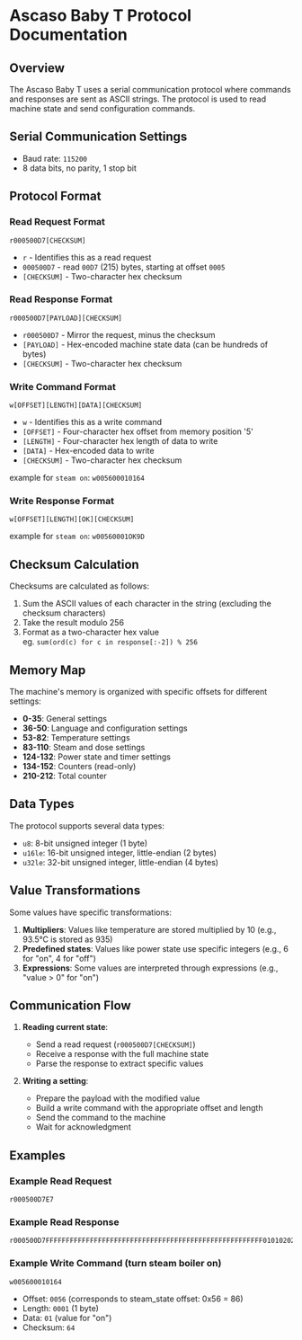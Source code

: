 # Ascaso Baby T Protocol Documentation

## Overview

The Ascaso Baby T uses a serial communication protocol where commands and responses are sent as ASCII strings. The protocol is used to read machine state and send configuration commands.


## Serial Communication Settings

- Baud rate: `115200`
- 8 data bits, no parity, 1 stop bit

## Protocol Format

### Read Request Format

```
r000500D7[CHECKSUM]
```

- `r` - Identifies this as a read request
- `000500D7` - read `00D7` (215) bytes, starting at offset `0005`
- `[CHECKSUM]` - Two-character hex checksum

### Read Response Format

```
r000500D7[PAYLOAD][CHECKSUM]
```


- `r000500D7` - Mirror the request, minus the checksum
- `[PAYLOAD]` - Hex-encoded machine state data (can be hundreds of bytes)
- `[CHECKSUM]` - Two-character hex checksum

### Write Command Format

```
w[OFFSET][LENGTH][DATA][CHECKSUM]
```

- `w` - Identifies this as a write command
- `[OFFSET]` - Four-character hex offset from memory position '5'
- `[LENGTH]` - Four-character hex length of data to write
- `[DATA]` - Hex-encoded data to write
- `[CHECKSUM]` - Two-character hex checksum

example for `steam on`: `w005600010164`

### Write Response Format

```
w[OFFSET][LENGTH][OK][CHECKSUM]
```
example for `steam on`: `w00560001OK9D`

## Checksum Calculation

Checksums are calculated as follows:  
1. Sum the ASCII values of each character in the string (excluding the checksum characters)  
2. Take the result modulo 256  
3. Format as a two-character hex value  
eg. `sum(ord(c) for c in response[:-2]) % 256`

## Memory Map

The machine's memory is organized with specific offsets for different settings:

- **0-35**: General settings
- **36-50**: Language and configuration settings
- **53-82**: Temperature settings
- **83-110**: Steam and dose settings
- **124-132**: Power state and timer settings
- **134-152**: Counters (read-only)
- **210-212**: Total counter

## Data Types

The protocol supports several data types:
- `u8`: 8-bit unsigned integer (1 byte)
- `u16le`: 16-bit unsigned integer, little-endian (2 bytes)
- `u32le`: 32-bit unsigned integer, little-endian (4 bytes)

## Value Transformations

Some values have specific transformations:  
1. **Multipliers**: Values like temperature are stored multiplied by 10 (e.g., 93.5°C is stored as 935)  
2. **Predefined states**: Values like power state use specific integers (e.g., 6 for "on", 4 for "off")  
3. **Expressions**: Some values are interpreted through expressions (e.g., "value > 0" for "on")

## Communication Flow

1. **Reading current state**:
   - Send a read request (`r000500D7[CHECKSUM]`)
   - Receive a response with the full machine state
   - Parse the response to extract specific values

2. **Writing a setting**:
   - Prepare the payload with the modified value
   - Build a write command with the appropriate offset and length
   - Send the command to the machine
   - Wait for acknowledgment

## Examples

### Example Read Request
```
r000500D7E7
```
### Example Read Response
```
r000500D7FFFFFFFFFFFFFFFFFFFFFFFFFFFFFFFFFFFFFFFFFFFFFFFFFFFFFF0101020200010100011E1E1E1E002600282D000000A2031E000F0028000A00E30450000F006400050078000002D101000102F2032D00010101000068006A008E00680170176E00DC0096002C0170176E00DC0096002C017017080C100101016464646400060004000000000000000000000000000000050000000000000000000000000000000000000000000000000000000000000000000000000000000000000000000000000000000000000009000000A41E0000A41E00000000E1
```

### Example Write Command (turn steam boiler on)
```
w005600010164
```
- Offset: `0056` (corresponds to steam_state offset: 0x56 = 86)
- Length: `0001` (1 byte)
- Data: `01` (value for "on")
- Checksum: `64`

